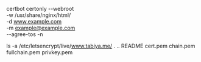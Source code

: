certbot certonly --webroot \
-w /usr/share/nginx/html/ \
-d www.example.com \
-m example@example.com \
--agree-tos -n


ls -a /etc/letsencrypt/live/www.tabiya.me/
.  ..  README  cert.pem  chain.pem  fullchain.pem  privkey.pem
